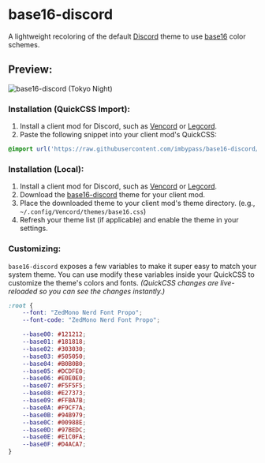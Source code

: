 # base16-discord
A lightweight recoloring of the default [Discord](https://discord.com/) theme to use [base16](https://github.com/tinted-theming/schemes/tree/spec-0.11/base16) color schemes.


## Preview:
![base16-discord (Tokyo Night)](https://0x0.st/8AgE.png)


### Installation (QuickCSS Import):
1. Install a client mod for Discord, such as [Vencord](https://vencord.dev/) or [Legcord](https://legcord.app/).
2. Paste the following snippet into your client mod's QuickCSS:
```css
@import url('https://raw.githubusercontent.com/imbypass/base16-discord/refs/heads/main/base16.css');
```


### Installation (Local):
1. Install a client mod for Discord, such as [Vencord](https://vencord.dev/) or [Legcord](https://legcord.app/).
2. Download the [base16-discord](https://github.com/imbypass/base16-discord) theme for your client mod.
3. Place the downloaded theme to your client mod's theme directory. (e.g., `~/.config/Vencord/themes/base16.css`)
4. Refresh your theme list (if applicable) and enable the theme in your settings.

### Customizing:
`base16-discord` exposes a few variables to make it super easy to match your system theme.
You can use modify these variables inside your QuickCSS to customize the theme's colors and fonts.
*(QuickCSS changes are live-reloaded so you can see the changes instantly.)*
```css
:root {
    --font: "ZedMono Nerd Font Propo";
    --font-code: "ZedMono Nerd Font Propo";

    --base00: #121212;
    --base01: #181818;
    --base02: #303030;
    --base03: #505050;
    --base04: #B0B0B0;
    --base05: #DCDFE0;
    --base06: #E0E0E0;
    --base07: #F5F5F5;
    --base08: #E27373;
    --base09: #FFBA7B;
    --base0A: #F9CF7A;
    --base0B: #94B979;
    --base0C: #00988E;
    --base0D: #97BEDC;
    --base0E: #E1C0FA;
    --base0F: #D4ACA7;
}
```
